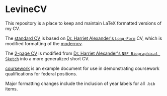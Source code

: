 # LevineCV

This repository is a place to keep and maintain LaTeX formatted versions of my CV.

The [standard CV](https://github.com/leviner/LevineCV/blob/master/LevineCV.pdf) is based on [Dr. Harriet Alexander's `Long-Form`](https://github.com/halexand/Alexander_CV) CV, which is modified formatting of the [moderncv](https://github.com/xdanaux/moderncv).

The [2-page CV](https://github.com/leviner/LevineCV/blob/master/LevineShortCV.pdf) is modified from [Dr. Harriet Alexander's `NSF Biographical Sketch`](https://github.com/halexand/Alexander_CV) into a more generalized short CV. 

[coursework](https://github.com/leviner/LevineCV/blob/master/coursework/coursework.pdf) is an example document for use in demonstrating coursework qualifications for federal positions.  

Major formatting changes include the inclusion of year labels for all `.bib` items.
